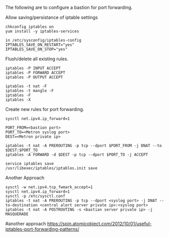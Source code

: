 
The following are to configure a bastion for port forwarding.   

Allow saving/persistance of iptable settings
```
chkconfig iptables on
yum install -y iptables-services 

```

```
in /etc/sysconfig/iptables-config
IPTABLES_SAVE_ON_RESTART="yes"
IPTABLES_SAVE_ON_STOP="yes"

```
Flush/delete all existing rules. 
```
iptables -P INPUT ACCEPT
iptables -P FORWARD ACCEPT
iptables -P OUTPUT ACCEPT

iptables -t nat -F
iptables -t mangle -F
iptables -F
iptables -X
```

Create new rules for port forwarding.
```
sysctl net.ipv4.ip_forward=1

PORT_FROM=<bastion port>
PORT_TO=<Metron syslog port>
DEST=<Metron private ip>

iptables -t nat -A PREROUTING -p tcp --dport $PORT_FROM -j DNAT --to $DEST:$PORT_TO
iptables -A FORWARD -d $DEST -p tcp --dport $PORT_TO -j ACCEPT

service iptables save
/usr/libexec/iptables/iptables.init save
```

Another Approach
```
sysctl -w net.ipv4.tcp_fwmark_accept=1
sysctl net.ipv4.ip_forward=1
sysctl -p /etc/sysctl.conf 
iptables -t nat -A PREROUTING -p tcp --dport <syslog port> -j DNAT --to-destination <central alert server private ip>:<syslog port>
iptables -t nat -A POSTROUTING -s <bastian server private ip> -j MASQUERADE
```

#another approach https://spin.atomicobject.com/2012/10/01/useful-iptables-port-forwarding-patterns/
